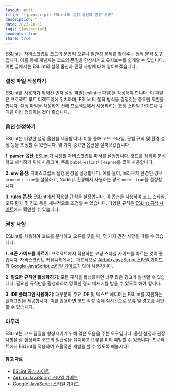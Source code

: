 ```yaml
---
layout: post
title: "[javascript] ESLint의 설정 옵션과 권장 사항"
description: " "
date: 2023-10-31
tags: [javascript]
comments: true
share: true
---
```


ESLint는 자바스크립트 코드의 문법적 오류나 일관성 문제를 찾아주는 정적 분석 도구입니다. 이를 통해 개발자는 코드의 품질을 향상시키고 유지보수를 쉽게할 수 있습니다. 이번 글에서는 ESLint의 설정 옵션과 권장 사항에 대해 알아보겠습니다.

### 설정 파일 작성하기

ESLint를 사용하기 위해선 먼저 설정 파일(.eslintrc 파일)을 작성해야 합니다. 이 파일은 프로젝트 루트 디렉토리에 위치하며, ESLint의 동작 방식을 결정짓는 중요한 역할을 합니다. 설정 파일을 작성하기 전에 프로젝트에서 사용하려는 코딩 스타일 가이드나 규칙을 미리 정의하는 것이 좋습니다.

### 옵션 설정하기

ESLint는 다양한 설정 옵션을 제공합니다. 이를 통해 코드 스타일, 문법 규칙 및 환경 설정 등을 조정할 수 있습니다. 몇 가지 중요한 옵션을 살펴보겠습니다.

**1. parser 옵션**: ESLint가 사용할 자바스크립트 파서를 설정합니다. 코드를 정확히 분석하고 해석하기 위해 사용되며, 주로 `babel-eslint`나 `espree`를 많이 사용합니다.

**2. env 옵션**: 자바스크립트 실행 환경을 설정합니다. 예를 들어, 브라우저 환경인 경우 `browser: true`를 설정하고, Node.js 환경에서 사용하는 경우 `node: true`를 설정합니다.

**3. rules 옵션**: ESLint에서 적용할 규칙을 설정합니다. 이 옵션을 사용하여 코드 스타일, 오류 탐지 및 경고 등을 세부적으로 조정할 수 있습니다. 다양한 규칙은 [ESLint 공식 사이트](https://eslint.org/docs/rules/)에서 확인할 수 있습니다.

### 권장 사항

ESLint를 사용하여 코드를 분석하고 오류를 찾을 때, 몇 가지 권장 사항을 따를 수 있습니다.

**1. 표준 가이드를 따르기**: 프로젝트에서 적용하는 코딩 스타일 가이드를 따르는 것이 좋습니다. 자바스크립트 커뮤니티에서는 대표적으로 [Airbnb JavaScript 스타일 가이드](https://github.com/airbnb/javascript)와 [Google JavaScript 스타일 가이드](https://google.github.io/styleguide/jsguide.html)가 많이 사용됩니다.

**2. 필요한 규칙만 활성화하기**: 모든 규칙을 활성화하면 너무 많은 경고가 발생할 수 있습니다. 필요한 규칙만을 활성화하여 명확한 경고 메시지를 받을 수 있도록 해야 합니다.

**3. IDE 플러그인 사용하기**: 대부분의 주요 IDE 및 텍스트 에디터는 ESLint를 지원하는 플러그인을 제공합니다. 이를 활용하면 코드 작성 중에 실시간으로 오류 및 경고를 확인할 수 있습니다.

### 마무리

ESLint는 코드 품질을 향상시키기 위해 많은 도움을 주는 도구입니다. 옵션 설정과 권장 사항을 잘 활용하여 코드의 일관성을 유지하고 오류를 미리 예방할 수 있습니다. 프로젝트에서 ESLint를 적용하여 효율적인 개발을 할 수 있도록 해봅시다!

#### 참고 자료

- [ESLint 공식 사이트](https://eslint.org/)
- [Airbnb JavaScript 스타일 가이드](https://github.com/airbnb/javascript)
- [Google JavaScript 스타일 가이드](https://google.github.io/styleguide/jsguide.html)